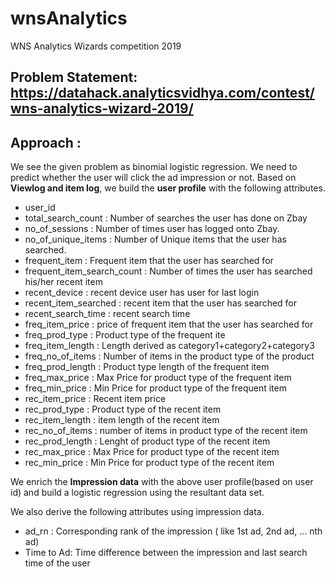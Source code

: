 # wnsAnalytics
WNS Analytics Wizards competition 2019

## Problem Statement: https://datahack.analyticsvidhya.com/contest/wns-analytics-wizard-2019/

## Approach :

We see the given problem as binomial logistic regression. We need to predict whether the user will click the ad impression or not. Based on **Viewlog and item log**, we build the **user profile** with the following attributes.

- user_id                      
- total_search_count           : Number of searches the user has done on Zbay     
- no_of_sessions               : Number of times user has logged onto Zbay.
- no_of_unique_items           : Number of Unique items that the user has searched.
- frequent_item                : Frequent item that the user has searched for 
- frequent_item_search_count   : Number of times the user has searched his/her recent item
- recent_device                : recent device user has user for last login
- recent_item_searched         : recent item that the user has searched for
- recent_search_time           : recent search time 
- freq_item_price              : price of frequent item that the user has searched for 
- freq_prod_type               : Product type of the frequent ite
- freq_item_length             : Length derived as category1+category2+category3 
- freq_no_of_items             : Number of items in the product type of the product 
- freq_prod_length             : Product type length of the frequent item 
- freq_max_price               : Max Price for product type of the frequent item 
- freq_min_price               : Min Price for product type of the frequent item
- rec_item_price               : Recent item price 
- rec_prod_type                : Product type of the recent item 
- rec_item_length              : item length of the recent item 
- rec_no_of_items              : number of items in product type of the recent item 
- rec_prod_length              : Lenght of product type of the recent item 
- rec_max_price                : Max Price for product type of the recent item  
- rec_min_price                : Min Price for product type of the recent item  

We enrich the **Impression data** with the above user profile(based on user id) and build a logistic regression using the resultant data set.


We also derive the following attributes using impression data.

- ad_rn : Corresponding rank of the impression ( like 1st ad, 2nd ad, ... nth ad)
- Time to Ad: Time difference between the impression and last search time of the user
